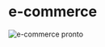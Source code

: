 # e-commerce
![e-commerce pronto](https://github.com/user-attachments/assets/752f6efd-787f-43e6-867a-53e68b3547f3)
